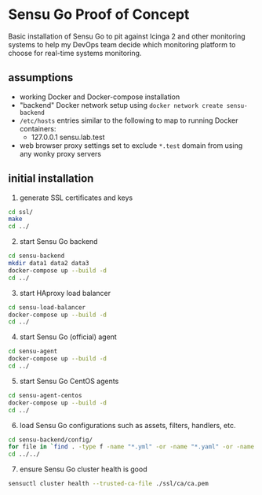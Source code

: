 # Sensu Go Proof of Concept

Basic installation of Sensu Go to pit against Icinga 2 and other monitoring systems to help my DevOps team decide which monitoring platform to choose for real-time systems monitoring. 

## assumptions
- working Docker and Docker-compose installation
- "backend" Docker network setup using `docker network create sensu-backend`
- `/etc/hosts` entries similar to the following to map to running Docker containers:
    - 127.0.0.1 sensu.lab.test
- web browser proxy settings set to exclude `*.test` domain from using any wonky proxy servers

## initial installation
1. generate SSL certificates and keys
```bash
cd ssl/
make
cd ../
```
2. start Sensu Go backend
```bash
cd sensu-backend
mkdir data1 data2 data3
docker-compose up --build -d
cd ../
```
3. start HAproxy load balancer
```bash
cd sensu-load-balancer
docker-compose up --build -d
cd ../
```
4. start Sensu Go (official) agent
```bash
cd sensu-agent
docker-compose up --build -d
cd ../
```
5. start Sensu Go CentOS agents
```bash
cd sensu-agent-centos
docker-compose up --build -d
cd ../
```
6. load Sensu Go configurations such as assets, filters, handlers, etc.
```bash
cd sensu-backend/config/
for file in `find . -type f -name "*.yml" -or -name "*.yaml" -or -name "*.json"`; do sensuctl create --file $file --trusted-ca-file ../../ssl/ca/ca.pem; done
cd ../../
```
7. ensure Sensu Go cluster health is good
```bash
sensuctl cluster health --trusted-ca-file ./ssl/ca/ca.pem
```

